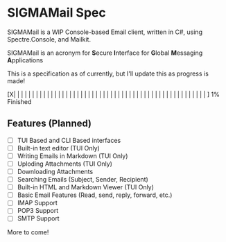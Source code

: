 # SIGMAMail Spec

SIGMAMail is a WIP Console-based Email client, written in C#, using Spectre.Console, and Mailkit.

SIGMAMail is an acronym for **S**ecure **I**nterface for **G**lobal **M**essaging **A**pplications

This is a specification as of currently, but I'll update this as progress is made!

[X| | | | | | | | | | | | | | | | | | | | | | | | | | | | | | | | | | | | | | | | | | | | | | | | | | | | ] 1% Finished

## Features (Planned)

- [ ] TUI Based and CLI Based interfaces
- [ ] Built-in text editor (TUI Only)
- [ ] Writing Emails in Markdown (TUI Only)
- [ ] Uploding Attachments (TUI Only)
- [ ] Downloading Attachments
- [ ] Searching Emails (Subject, Sender, Recipient)
- [ ] Built-in HTML and Markdown Viewer (TUI Only)
- [ ] Basic Email Features (Read, send, reply, forward, etc.)
- [ ] IMAP Support
- [ ] POP3 Support
- [ ] SMTP Support

More to come!

